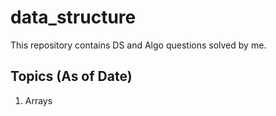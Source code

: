 # data_structure

This repository contains DS and Algo questions solved by me.

## Topics (As of Date)
1. Arrays
